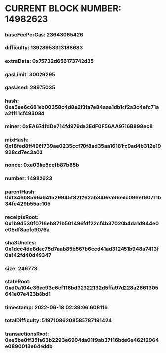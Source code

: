 # CURRENT BLOCK NUMBER: 14982623

### baseFeePerGas: 23643065426
### difficulty: 13928953313188683
### extraData: 0x75732d656173742d35
### gasLimit: 30029295
### gasUsed: 28975035
### hash: 0xa5ee6c681eb00358c4d8e2f3fa7e84aaa1db1cf2a3c4efc71aa21f11cf493084
### miner: 0xEA674fdDe714fd979de3EdF0F56AA9716B898ec8
### mixHash: 0xf8fed8ff496f739ae0235ccf70f8ad35aa16181fc9ad4b312e19928cd7ec3a03
### nonce: 0xe03be5ccfb87b85b
### number: 14982623
### parentHash: 0xf346b8596a641529945f82f262ab349ea96edc096ef60711b34fe429b55ae105
### receiptsRoot: 0x1b9d530f0716eb871b501496fdf22cf4b37020b4da1d944e0e05df8aefc9076a
### sha3Uncles: 0x1dcc4de8dec75d7aab85b567b6ccd41ad312451b948a7413f0a142fd40d49347
### size: 246773
### stateRoot: 0xd0a104e36ec93e6cf116bd32322132d5ffa97d228a2661305641e07e423b8bd1
### timestamp: 2022-06-18 02:39:06.608116
### totalDifficulty: 51971086208585787191424
### transactionsRoot: 0xe5be0ff35fa63b2293e6994da01f9ab37f16bde6e462f2964e0890013e64eddb
